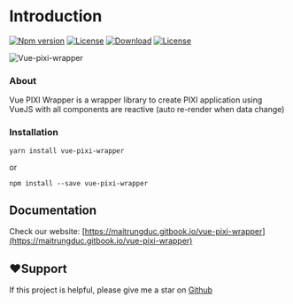 # Introduction

[![Npm version](https://img.shields.io/npm/v/vue-pixi-wrapper)](https://www.npmjs.com/package/vue-pixi-wrapper) [![License](https://img.shields.io/github/license/maitrungduc1410/vue-pixi-wrapper)](https://github.com/maitrungduc1410/vue-pixi-wrapper/blob/master/LICENSE) [![Download](https://img.shields.io/npm/dw/vue-pixi-wrapper)](https://www.npmjs.com/package/vue-pixi-wrapper) [![License](https://img.shields.io/github/stars/maitrungduc1410/vue-pixi-wrapper?style=social)](https://github.com/maitrungduc1410/vue-pixi-wrapper)

![Vue-pixi-wrapper](.gitbook/assets/group-1.png)

### About

Vue PIXI Wrapper is a wrapper library to create PIXI application using VueJS with all components are reactive \(auto re-render when data change\)

### Installation

```text
yarn install vue-pixi-wrapper
```

or

```text
npm install --save vue-pixi-wrapper
```

## Documentation

Check our website: [https://maitrungduc.gitbook.io/vue-pixi-wrapper](https://maitrungduc.gitbook.io/vue-pixi-wrapper)

## ❤️Support

If this project is helpful, please give me a star on [Github](https://github.com/maitrungduc1410/vue-pixi-wrapper)

